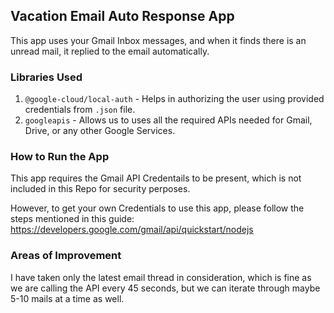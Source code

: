 ## Vacation Email Auto Response App
This app uses your Gmail Inbox messages, and when it finds there is an unread mail, it replied to the email automatically.

### Libraries Used
1. `@google-cloud/local-auth` - Helps in authorizing the user using provided credentials from `.json` file.
2. `googleapis` - Allows us to uses all the required APIs needed for Gmail, Drive, or any other Google Services.

### How to Run the App
This app requires the Gmail API Credentails to be present, which is not included in this Repo for security perposes.

However, to get your own Credentials to use this app, please follow the steps mentioned in this guide: https://developers.google.com/gmail/api/quickstart/nodejs

### Areas of Improvement
I have taken only the latest email thread in consideration, which is fine as we are calling the API every 45 seconds, but we can iterate through maybe 5-10 mails at a time as well.